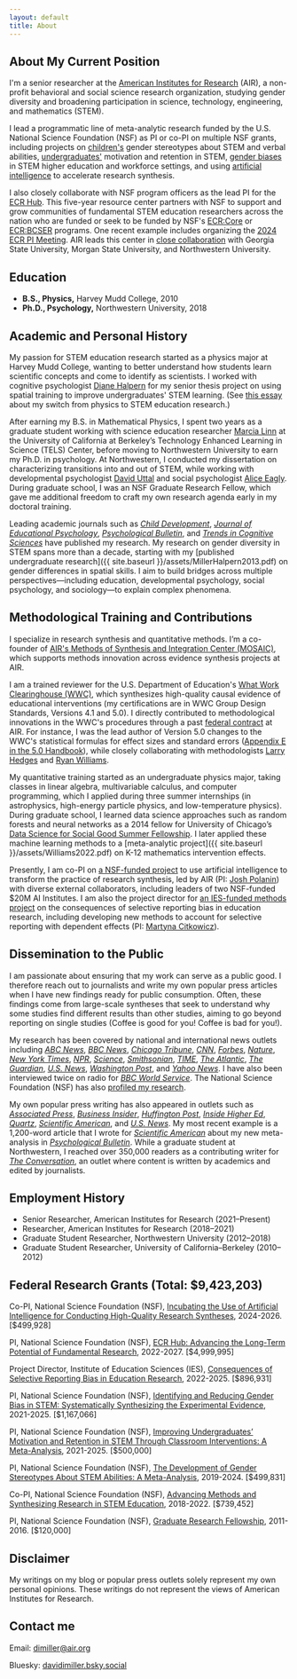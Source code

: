 ```yaml
---
layout: default
title: About
---
```


## About My Current Position

I'm a senior researcher at the [American Institutes for Research](https://www.air.org/experts/person/david-i-miller) (AIR), a non-profit behavioral and social science research organization, studying gender diversity and broadening participation in science, technology, engineering, and mathematics (STEM).

I lead a programmatic line of meta-analytic research funded by the U.S. National Science Foundation (NSF) as PI or co-PI on multiple NSF grants, including projects on [children's](https://nsf.gov/awardsearch/showAward?AWD_ID=1920401) gender stereotypes about STEM and verbal abilities, [undergraduates'](https://www.nsf.gov/awardsearch/showAward?AWD_ID=2110368) motivation and retention in STEM, [gender biases](https://www.nsf.gov/awardsearch/showAward?AWD_ID=2055422) in STEM higher education and workforce settings, and using [artificial intelligence](https://www.nsf.gov/awardsearch/showAward?AWD_ID=2425651) to accelerate research synthesis. 

I also closely collaborate with NSF program officers as the lead PI for the [ECR Hub](https://ecrhub.org/). This five-year resource center partners with NSF to support and grow communities of fundamental STEM education researchers across the nation who are funded or seek to be funded by NSF's [ECR:Core](https://new.nsf.gov/funding/opportunities/ecrcore-edu-core-research) or [ECR:BCSER](https://new.nsf.gov/funding/opportunities/ehr-core-research-building-capacity-stem-education-research) programs. One recent example includes organizing the [2024 ECR PI Meeting](https://ecrhub.org/ecrpi24). AIR leads this center in [close collaboration](https://ecrhub.org/about-ecr-hub) with Georgia State University, Morgan State University, and Northwestern University.

## Education

* **B.S., Physics,** Harvey Mudd College, 2010
* **Ph.D., Psychology,** Northwestern University, 2018

## Academic and Personal History

My passion for STEM education research started as a physics major at Harvey Mudd College, wanting to better understand how students learn scientific concepts and come to identify as scientists. I worked with cognitive psychologist [Diane Halpern](https://dianehalpern.com/) for my senior thesis project on using spatial training to improve undergraduates' STEM learning. (See [this essay](https://www.insidehighered.com/views/2015/03/03/essay-calls-ending-leaky-pipeline-metaphor-when-discussing-women-science) about my switch from physics to STEM education research.)

After earning my B.S. in Mathematical Physics, I spent two years as a graduate student working with science education researcher [Marcia Linn](https://bse.berkeley.edu/marcia-c-linn) at the University of California at Berkeley’s Technology Enhanced Learning in Science (TELS) Center, before moving to Northwestern University to earn my Ph.D. in psychology. At Northwestern, I conducted my dissertation on characterizing transitions into and out of STEM, while working with developmental psychologist [David Uttal](https://psychology.northwestern.edu/people/faculty/core/profiles/david-uttal.html) and social psychologist [Alice Eagly](https://www.ipr.northwestern.edu/who-we-are/faculty-experts/eagly.html). During graduate school, I was an NSF Graduate Research Fellow, which gave me additional freedom to craft my own research agenda early in my doctoral training.

Leading academic journals such as [_Child Development_](https://d-miller.github.io/assets/MillerDAST.pdf), [_Journal of Educational Psychology_](https://d-miller.github.io/assets/MillerEaglyLinn2015.pdf), [_Psychological Bulletin_](https://psycnet.apa.org/fulltext/2025-50489-001.pdf), and [_Trends in Cognitive Sciences_](https://d-miller.github.io/assets/MillerHalpern2014.pdf) have published my research. My research on gender diversity in STEM spans more than a decade, starting with my [published undergraduate research]({{ site.baseurl }}/assets/MillerHalpern2013.pdf) on gender differences in spatial skills. I aim to build bridges across multiple perspectives—including education, developmental psychology, social psychology, and sociology—to explain complex phenomena.

## Methodological Training and Contributions

I specialize in research synthesis and quantitative methods. I’m a co-founder of [AIR's Methods of Synthesis and Integration Center (MOSAIC)](https://mosaic.air.org/), which supports methods innovation across evidence synthesis projects at AIR. 

I am a trained reviewer for the U.S. Department of Education's [What Work Clearinghouse (WWC)](https://ies.ed.gov/ncee/wwc/WhatWeDo), which synthesizes high-quality causal evidence of educational interventions (my certifications are in WWC Group Design Standards, Versions 4.1 and 5.0). I directly contributed to methodological innovations in the WWC's procedures through a past [federal contract](https://www.air.org/project/what-works-clearinghouse-statistics-website-and-training-swat) at AIR. For instance, I was the lead author of Version 5.0 changes to the WWC's statistical formulas for effect sizes and standard errors ([Appendix E in the 5.0 Handbook](https://ies.ed.gov/ncee/wwc/Docs/referenceresources/Final_WWC-HandbookVer5.0-0-508.pdf#page=169)), while closely collaborating with methodologists [Larry Hedges](https://www.ipr.northwestern.edu/who-we-are/faculty-experts/hedges.html) and [Ryan Williams](https://www.air.org/experts/person/ryan-williams).

My quantitative training started as an undergraduate physics major, taking classes in linear algebra, multivariable calculus, and computer programming, which I applied during three summer internships (in astrophysics, high-energy particle physics, and low-temperature physics). During graduate school, I learned data science approaches such as random forests and neural networks as a 2014 fellow for University of Chicago’s [Data Science for Social Good Summer Fellowship](https://www.datascienceforsocialgood.org/). I later applied these machine learning methods to a [meta-analytic project]({{ site.baseurl }}/assets/Williams2022.pdf) on K-12 mathematics intervention effects.

Presently, I am co-PI on [a NSF-funded project](https://www.air.org/project/incubating-use-artificial-intelligence-conducting-high-quality-research-syntheses) to use artificial intelligence to transform the practice of research synthesis, led by AIR (PI: [Josh Polanin](https://www.air.org/experts/person/joshua-r-polanin)) with diverse external collaborators, including leaders of two NSF-funded $20M AI Institutes. I am also the project director for [an IES-funded methods project](https://ies.ed.gov/funding/grantsearch/details.asp?ID=5730) on the consequences of selective reporting bias in education research, including developing new methods to account for selective reporting with dependent effects (PI: [Martyna Citkowicz](https://www.air.org/experts/person/martyna-citkowicz)).

## Dissemination to the Public

I am passionate about ensuring that my work can serve as a public good. I therefore reach out to journalists and write my own popular press articles when I have new findings ready for public consumption. Often, these findings come from large-scale syntheses that seek to understand why some studies find different results than other studies, aiming to go beyond reporting on single studies (Coffee is good for you! Coffee is bad for you!).

My research has been covered by national and international news outlets including [_ABC News_](http://abcnews.go.com/Health/children-draw-scientists-women-study-shows/story?id=53885492), [_BBC News_](http://www.bbc.com/news/science-environment-43460528), [_Chicago Tribune_](http://www.chicagotribune.com/bluesky/originals/chi-david-miller-northwestern-women-stem-bsi-20150217-story.html), [_CNN_](https://www.cnn.com/2018/03/20/health/female-scientists-kids-drawings-trnd/index.html), [_Forbes_](https://www.forbes.com/sites/josiecox/2024/12/09/kids-as-young-as-six-think-girls-are-worse-than-boys-at-computer-science/), [_Nature_](http://www.nature.com/news/us-women-progress-to-phd-at-same-rate-as-men-1.16939), [_New York Times_](https://twitter.com/davidimiller/status/1000780471490490368), [_NPR_](https://bsky.app/profile/davidimiller.bsky.social/post/3lcvtxadq422f), [_Science_](http://news.sciencemag.org/social-sciences/2015/05/science-still-seen-male-profession-according-international-study-gender-bias), [_Smithsonian_](https://www.smithsonianmag.com/smart-news/kids-are-drawing-female-scientists-more-often-they-did-decades-ago-180968548/), [_TIME_](http://time.com/5201175/draw-a-scientist-studies/), [_The Atlantic_](https://www.theatlantic.com/science/archive/2018/03/what-we-learn-from-50-years-of-asking-children-to-draw-scientists/556025/), [_The Guardian_](http://www.theguardian.com/higher-education-network/2015/feb/19/dont-be-fooled-by-the-closing-gender-gap-in-science-phds), [_U.S. News_](http://www.usnews.com/news/stem-solutions/articles/2015/02/17/report-no-leaky-pipeline-for-women-in-stem), [_Washington Post_](https://www.washingtonpost.com/news/speaking-of-science/wp/2018/03/20/only-3-in-10-children-asked-to-draw-a-scientist-drew-a-woman-but-thats-more-than-ever/?utm_term=.a320c11b856a), and [_Yahoo News_](http://news.yahoo.com/gender-science-stereotype-strongest-holland-082246004.html). I have also been interviewed twice on radio for [_BBC World Service_](https://www.bbc.co.uk/worldserviceradio). The National Science Foundation (NSF) has also [profiled my research](https://new.nsf.gov/news/what-age-do-children-begin-identifying-stem-answer-younger).

My own popular press writing has also appeared in outlets such as [_Associated Press_](http://bigstory.ap.org/article/6111c62cc6914dd09c24d63ad4dd41f3/stereotypes-can-hold-boys-back-school-too), [_Business Insider_](http://www.businessinsider.com/companies-are-spending-millions-on-bias-training-that-isnt-working-2015-7), [_Huffington Post_](http://www.huffingtonpost.com/the-conversation-us/heres-why-academics-shoul_b_8687718.html), [_Inside Higher Ed_](https://www.insidehighered.com/views/2015/03/03/essay-calls-ending-leaky-pipeline-metaphor-when-discussing-women-science), [_Quartz_](http://qz.com/385375/good-news-about-hiring-women-in-stem-but-its-not-enough/), [_Scientific American_](https://www.scientificamerican.com/article/tech-stereotypes-discourage-girls-from-computing-and-engineering-as-early-as/), and [_U.S. News_](http://www.usnews.com/news/stem-solutions/articles/2015/07/10/fostering-a-growth-mindset-is-key-to-teaching-stem). My most recent example is a 1,200-word article that I wrote for [_Scientific American_](https://www.scientificamerican.com/article/tech-stereotypes-discourage-girls-from-computing-and-engineering-as-early-as/) about my new meta-analysis in [_Psychological Bulletin_](https://psycnet.apa.org/fulltext/2025-50489-001.pdf). While a graduate student at Northwestern, I reached over 350,000 readers as a contributing writer for [_The Conversation_](https://theconversation.com/profiles/david-miller-163531/articles), an outlet where content is written by academics and edited by journalists.

## Employment History

* Senior Researcher, American Institutes for Research (2021–Present)
* Researcher, American Institutes for Research (2018–2021)
* Graduate Student Researcher, Northwestern University (2012–2018)
* Graduate Student Researcher, University of California–Berkeley (2010–2012)

## Federal Research Grants (Total: $9,423,203)

Co-PI, National Science Foundation (NSF), [Incubating the Use of Artificial Intelligence for Conducting High-Quality Research Syntheses](https://www.nsf.gov/awardsearch/showAward?AWD_ID=2425651), 2024-2026. [$499,928]

PI, National Science Foundation (NSF), [ECR Hub: Advancing the Long-Term Potential of Fundamental Research](https://www.nsf.gov/awardsearch/showAward?AWD_ID=2208422), 2022-2027. [$4,999,995]

Project Director, Institute of Education Sciences (IES), [Consequences of Selective Reporting Bias in Education Research](https://ies.ed.gov/funding/grantsearch/details.asp?ID=5730), 2022-2025. [$896,931]

PI, National Science Foundation (NSF), [Identifying and Reducing Gender Bias in STEM: Systematically Synthesizing the Experimental Evidence](https://www.nsf.gov/awardsearch/showAward?AWD_ID=2055422), 2021-2025. [$1,167,066]

PI, National Science Foundation (NSF), [Improving Undergraduates’ Motivation and Retention in STEM Through Classroom Interventions: A Meta-Analysis](https://www.nsf.gov/awardsearch/showAward?AWD_ID=2110368), 2021-2025. [$500,000]

PI, National Science Foundation (NSF), [The Development of Gender Stereotypes About STEM Abilities: A Meta-Analysis](https://www.nsf.gov/awardsearch/showAward?AWD_ID=1920401), 2019-2024. [$499,831]

Co-PI, National Science Foundation (NSF), [Advancing Methods and Synthesizing Research in STEM Education](https://www.nsf.gov/awardsearch/showAward?AWD_ID=1813777), 2018-2022. [$739,452]

PI, National Science Foundation (NSF), [Graduate Research Fellowship](https://www.research.gov/grfp/AwardeeList.do?method=loadAwardeeList), 2011-2016. [$120,000]

## Disclaimer

My writings on my blog or popular press outlets solely represent my own personal opinions. These writings do not represent the views of American Institutes for Research. 

## Contact me

Email: [dimiller@air.org](mailto:dimiller@air.org)

Bluesky: [davidimiller.bsky.social](https://davidimiller.bsky.social/)

